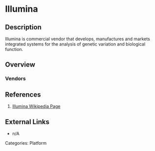 # Illumina #
## Description ##
Illumina is commercial vendor that develops, manufactures and markets integrated systems for the analysis of genetic variation and biological function.
## Overview ##
### Vendors ###
## References ##
1. [Illumina Wikipedia Page](https://en.wikipedia.org/wiki/Illumina_%28company%29) 

## External Links ##
* n/A

Categories: Platform
